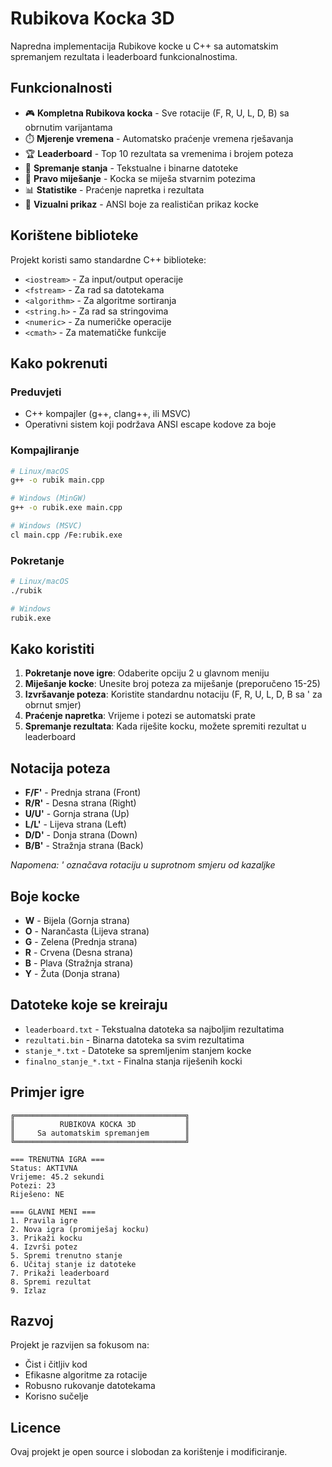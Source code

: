 # Rubikova Kocka 3D

Napredna implementacija Rubikove kocke u C++ sa automatskim spremanjem rezultata i leaderboard funkcionalnostima.

## Funkcionalnosti

- 🎮 **Kompletna Rubikova kocka** - Sve rotacije (F, R, U, L, D, B) sa obrnutim varijantama
- ⏱️ **Mjerenje vremena** - Automatsko praćenje vremena rješavanja
- 🏆 **Leaderboard** - Top 10 rezultata sa vremenima i brojem poteza
- 💾 **Spremanje stanja** - Tekstualne i binarne datoteke
- 🔄 **Pravo miješanje** - Kocka se miješa stvarnim potezima
- 📊 **Statistike** - Praćenje napretka i rezultata
- 🎨 **Vizualni prikaz** - ANSI boje za realističan prikaz kocke

## Korištene biblioteke

Projekt koristi samo standardne C++ biblioteke:
- `<iostream>` - Za input/output operacije
- `<fstream>` - Za rad sa datotekama
- `<algorithm>` - Za algoritme sortiranja
- `<string.h>` - Za rad sa stringovima
- `<numeric>` - Za numeričke operacije
- `<cmath>` - Za matematičke funkcije

## Kako pokrenuti

### Preduvjeti
- C++ kompajler (g++, clang++, ili MSVC)
- Operativni sistem koji podržava ANSI escape kodove za boje

### Kompajliranje

```bash
# Linux/macOS
g++ -o rubik main.cpp

# Windows (MinGW)
g++ -o rubik.exe main.cpp

# Windows (MSVC)
cl main.cpp /Fe:rubik.exe
```

### Pokretanje

```bash
# Linux/macOS
./rubik

# Windows
rubik.exe
```

## Kako koristiti

1. **Pokretanje nove igre**: Odaberite opciju 2 u glavnom meniju
2. **Miješanje kocke**: Unesite broj poteza za miješanje (preporučeno 15-25)
3. **Izvršavanje poteza**: Koristite standardnu notaciju (F, R, U, L, D, B sa ' za obrnut smjer)
4. **Praćenje napretka**: Vrijeme i potezi se automatski prate
5. **Spremanje rezultata**: Kada riješite kocku, možete spremiti rezultat u leaderboard

## Notacija poteza

- **F/F'** - Prednja strana (Front)
- **R/R'** - Desna strana (Right)  
- **U/U'** - Gornja strana (Up)
- **L/L'** - Lijeva strana (Left)
- **D/D'** - Donja strana (Down)
- **B/B'** - Stražnja strana (Back)

*Napomena: ' označava rotaciju u suprotnom smjeru od kazaljke*

## Boje kocke

- **W** - Bijela (Gornja strana)
- **O** - Narančasta (Lijeva strana)
- **G** - Zelena (Prednja strana)
- **R** - Crvena (Desna strana)
- **B** - Plava (Stražnja strana)
- **Y** - Žuta (Donja strana)

## Datoteke koje se kreiraju

- `leaderboard.txt` - Tekstualna datoteka sa najboljim rezultatima
- `rezultati.bin` - Binarna datoteka sa svim rezultatima
- `stanje_*.txt` - Datoteke sa spremljenim stanjem kocke
- `finalno_stanje_*.txt` - Finalna stanja riješenih kocki

## Primjer igre

```
╔══════════════════════════════════════╗
║          RUBIKOVA KOCKA 3D           ║
║     Sa automatskim spremanjem        ║
╚══════════════════════════════════════╝

=== TRENUTNA IGRA ===
Status: AKTIVNA
Vrijeme: 45.2 sekundi
Potezi: 23
Riješeno: NE

=== GLAVNI MENI ===
1. Pravila igre
2. Nova igra (promiješaj kocku)
3. Prikaži kocku
4. Izvrši potez
5. Spremi trenutno stanje
6. Učitaj stanje iz datoteke
7. Prikaži leaderboard
8. Spremi rezultat
9. Izlaz
```

## Razvoj

Projekt je razvijen sa fokusom na:
- Čist i čitljiv kod
- Efikasne algoritme za rotacije
- Robusno rukovanje datotekama
- Korisno sučelje

## Licence

Ovaj projekt je open source i slobodan za korištenje i modificiranje.